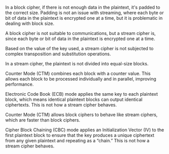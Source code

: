In a block cipher, if there is not enough data in the plaintext, it's padded to the correct size. Padding is not an issue with streaming, where each byte or bit of data in the plaintext is encrypted one at a time, but it is problematic in dealing with block size.

A block cipher is not suitable to communications, but a stream cipher is, since each byte or bit of data in the plaintext is encrypted one at a time.

Based on the value of the key used, a stream cipher is not subjected to complex transposition and substitution operations.

In a stream cipher, the plaintext is not divided into equal-size blocks.

Counter Mode (CTM) combines each block with a counter value. This allows each block to be processed individually and in parallel, improving performance.

Electronic Code Book (ECB) mode applies the same key to each plaintext block, which means identical plaintext blocks can output identical ciphertexts. This is not how a stream cipher behaves.

Counter Mode (CTM) allows block ciphers to behave like stream ciphers, which are faster than block ciphers.

Cipher Block Chaining (CBC) mode applies an Initialization Vector (IV) to the first plaintext block to ensure that the key produces a unique ciphertext from any given plaintext and repeating as a “chain.” This is not how a stream cipher behaves.